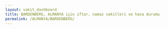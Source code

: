 ```yaml
---
layout: vakit_dashboard
title: BARDENBERG, ALMANYA için iftar, namaz vakitleri ve hava durumu - ilçe/eyalet seç
permalink: /ALMANYA/BARDENBERG/
---
```


<script type="text/javascript">
  var GLOBAL_COUNTRY = 'ALMANYA';
  var GLOBAL_CITY = 'BARDENBERG';
  var GLOBAL_STATE = '';
  var lat = 72;
  var lon = 21;
</script>
